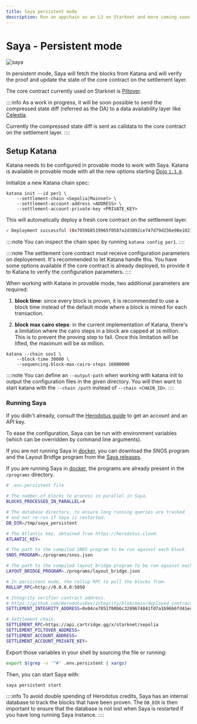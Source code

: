 ```yaml
---
title: Saya persistent mode
description: Run an appchain as an L3 on Starknet and more coming soon.
---
```


# Saya - Persistent mode

![saya](/saya-persistent.png)

In persistent mode, Saya will fetch the blocks from Katana and will verify the proof and update the state of the core contract on the settlement layer.

The core contract currently used on Starknet is [Piltover](https://github.com/keep-starknet-strange/piltover).

::::info
As a work in progress, it will be soon possible to send the compressed state diff (referred as the DA) to a data availability layer like [Celestia](https://celestia.org/).

Currently the compressed state diff is sent as calldata to the core contract on the settlement layer.
::::

## Setup Katana

Katana needs to be configured in provable mode to work with Saya. Katana is available in provable mode with all the new options starting [Dojo `1.3.0`](https://github.com/dojoengine/dojo/releases/tag/v1.3.0).

Initialize a new Katana chain spec:
```
katana init --id per1 \
    --settlement-chain <Sepolia|Mainnet> \
    --settlement-account-address <ADDRESS> \
    --settlement-account-private-key <PRIVATE_KEY>
```

This will automatically deploy a fresh core contract on the settlement layer.

```bash
✓ Deployment successful (0x7059b8519965f0587a2d3892ce747d79d256e98e1021a7b993f86d6a3f62d22) at block #605518
```

::::note
You can inspect the chain spec by running `katana config per1`.
::::

::::note
The settlement core contract must receive configuration parameters on deployement. It's recommended to let Katana handle this. You have some options available if the core contract is already deployed, to provide it to Katana to verify the configuration parameters.
::::

When working with Katana in provable mode, two additional parameters are required:

1. **block time**: since every block is proven, it is recommended to use a block time instead of the default mode where a block is mined for each transaction.

2. **block max cairo steps**: in the current implementation of Katana, there's a limitation where the cairo steps in a block are capped at `16` million. This is to prevent the proving step to fail. Once this limitation will be lifted, the maximum will be `40` million.

```
katana --chain sov1 \
    --block-time 30000 \
    --sequencing.block-max-cairo-steps 16000000
```

::::note
You can define an `--output-path` when working with katana init to output the configuration files in the given directory. You will then want to start katana with the `--chain /path` instead of `--chain <CHAIN_ID>`.
::::

### Running Saya

If you didn't already, consult the [Herodotus guide](/toolchain/saya/herodotus) to get an account and an API key.

To ease the configuration, Saya can be run with environment variables (which can be overridden by command line arguments).

If you are not running Saya in [docker](https://github.com/dojoengine/saya/pkgs/container/saya), you can download the SNOS program and the Layout Bridfge program from the [Saya releases](https://github.com/dojoengine/saya/releases).

If you are running Saya in [docker](https://github.com/dojoengine/saya/pkgs/container/saya), the programs are already present in the `/programs` directory.

```bash
# .env.persistent file

# The number of blocks to process in parallel in Saya.
BLOCKS_PROCESSED_IN_PARALLEL=4

# The database directory, to ensure long running queries are tracked
# and not re-run if Saya is restarted.
DB_DIR=/tmp/saya_persistent

# The Atlantic key, obtained from https://herodotus.cloud.
ATLANTIC_KEY=

# The path to the compiled SNOS program to be run against each block.
SNOS_PROGRAM=./programs/snos.json

# The path to the compiled layout bridge program to be run against each block.
LAYOUT_BRIDGE_PROGRAM=./programs/layout_bridge.json

# In persistent mode, the rollup RPC to pull the blocks from.
ROLLUP_RPC=http://0.0.0.0:5050

# Integrity verifier contract address.
# https://github.com/HerodotusDev/integrity/blob/main/deployed_contracts.md
SETTLEMENT_INTEGRITY_ADDRESS=0x04ce7851f00b6c3289674841fd7a1b96b6fd41ed1edc248faccd672c26371b8c

# Settlement chain.
SETTLEMENT_RPC=https://api.cartridge.gg/x/starknet/sepolia
SETTLEMENT_PILTOVER_ADDRESS=
SETTLEMENT_ACCOUNT_ADDRESS=
SETTLEMENT_ACCOUNT_PRIVATE_KEY=
```

Export those variables in your shell by sourcing the file or running:

```bash
export $(grep -v '^#' .env.persistent | xargs)
```

Then, you can start Saya with:

```bash
saya persistent start
```

::::info
To avoid double spending of Herodotus credits, Saya has an internal database to track the blocks that have been proven. The `DB_DIR` is then important to ensure that the database is not lost when Saya is restarted if you have long running Saya instance.
::::
